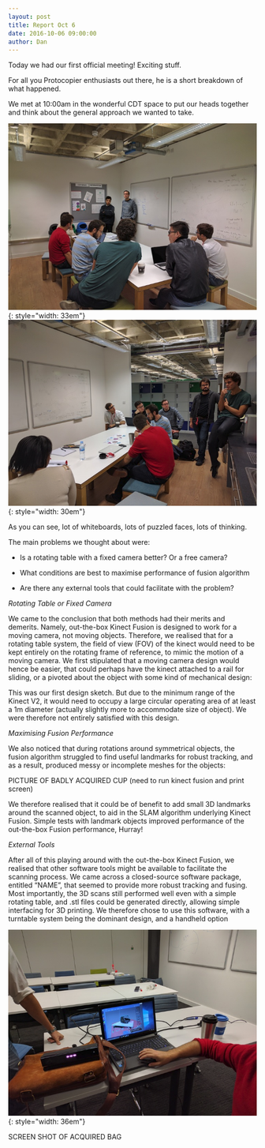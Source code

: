 ```yaml
---
layout: post
title: Report Oct 6
date: 2016-10-06 09:00:00
author: Dan
---
```


Today we had our first official meeting! Exciting stuff.

For all you Protocopier enthusiasts out there, he is a short breakdown
of what happened.

We met at 10:00am in the wonderful CDT space to put our heads together
and think about the general approach we wanted to take.

![image](/img/blog/06th/media/image02.png){: style="width: 33em"}![image](/img/blog/06th/media/image04.png){: style="width: 30em"}

As you can see, lot of whiteboards, lots of puzzled faces, lots of
thinking.

The main problems we thought about were:

-   Is a rotating table with a fixed camera better? Or a free camera?

-   What conditions are best to maximise performance of fusion algorithm

-   Are there any external tools that could facilitate with the problem?

*Rotating Table or Fixed Camera*

We came to the conclusion that both methods had their merits and
demerits. Namely, out-the-box Kinect Fusion is designed to work for a
moving camera, not moving objects. Therefore, we realised that for a
rotating table system, the field of view (FOV) of the kinect would need
to be kept entirely on the rotating frame of reference, to mimic the
motion of a moving camera. We first stipulated that a moving camera
design would hence be easier, that could perhaps have the kinect
attached to a rail for sliding, or a pivoted about the object with some
kind of mechanical design:

This was our first design sketch. But due to the minimum range of the
Kinect V2, it would need to occupy a large circular operating area of at
least a 1m diameter (actually slightly more to accommodate size of
object). We were therefore not entirely satisfied with this design.

*Maximising Fusion Performance*

We also noticed that during rotations around symmetrical objects, the
fusion algorithm struggled to find useful landmarks for robust tracking,
and as a result, produced messy or incomplete meshes for the objects:

PICTURE OF BADLY ACQUIRED CUP (need to run kinect fusion and print
screen)

We therefore realised that it could be of benefit to add small 3D
landmarks around the scanned object, to aid in the SLAM algorithm
underlying Kinect Fusion. Simple tests with landmark objects improved
performance of the out-the-box Fusion performance, Hurray!

*External Tools*

After all of this playing around with the out-the-box Kinect Fusion, we
realised that other software tools might be available to facilitate the
scanning process. We came across a closed-source software package,
entitled “NAME”, that seemed to provide more robust tracking and fusing.
Most importantly, the 3D scans still performed well even with a simple
rotating table, and .stl files could be generated directly, allowing
simple interfacing for 3D printing. We therefore chose to use this
software, with a turntable system being the dominant design, and a
handheld option

![image](/img/blog/06th/media/image05.png){: style="width: 36em"}

SCREEN SHOT OF ACQUIRED BAG
